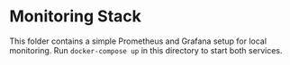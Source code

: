 # Monitoring Stack

This folder contains a simple Prometheus and Grafana setup for local monitoring.
Run `docker-compose up` in this directory to start both services.
